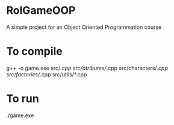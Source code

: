 # RolGameOOP
A simple project for an Object Oriented Programmation course

# To compile
g++ -o game.exe src/*.cpp src/atributes/*.cpp src/characters/*.cpp src/factories/*.cpp src/utils/*.cpp

# To run
./game.exe
